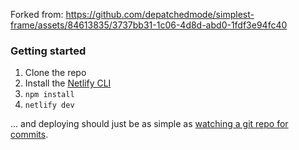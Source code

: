 Forked from: https://github.com/depatchedmode/simplest-frame/assets/84613835/3737bb31-1c06-4d8d-abd0-1fdf3e94fc40

### Getting started

1. Clone the repo
2. Install the [Netlify CLI](https://docs.netlify.com/cli/get-started/)
3. `npm install`
4. `netlify dev`

... and deploying should just be as simple as [watching a git repo for commits](https://docs.netlify.com/site-deploys/create-deploys/).
